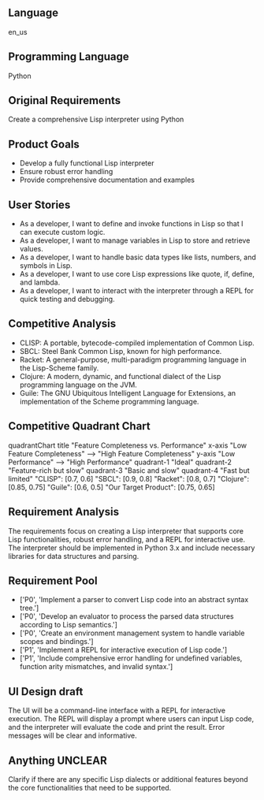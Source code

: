## Language

en_us

## Programming Language

Python

## Original Requirements

Create a comprehensive Lisp interpreter using Python

## Product Goals

- Develop a fully functional Lisp interpreter
- Ensure robust error handling
- Provide comprehensive documentation and examples

## User Stories

- As a developer, I want to define and invoke functions in Lisp so that I can execute custom logic.
- As a developer, I want to manage variables in Lisp to store and retrieve values.
- As a developer, I want to handle basic data types like lists, numbers, and symbols in Lisp.
- As a developer, I want to use core Lisp expressions like quote, if, define, and lambda.
- As a developer, I want to interact with the interpreter through a REPL for quick testing and debugging.

## Competitive Analysis

- CLISP: A portable, bytecode-compiled implementation of Common Lisp.
- SBCL: Steel Bank Common Lisp, known for high performance.
- Racket: A general-purpose, multi-paradigm programming language in the Lisp-Scheme family.
- Clojure: A modern, dynamic, and functional dialect of the Lisp programming language on the JVM.
- Guile: The GNU Ubiquitous Intelligent Language for Extensions, an implementation of the Scheme programming language.

## Competitive Quadrant Chart

quadrantChart
    title "Feature Completeness vs. Performance"
    x-axis "Low Feature Completeness" --> "High Feature Completeness"
    y-axis "Low Performance" --> "High Performance"
    quadrant-1 "Ideal"
    quadrant-2 "Feature-rich but slow"
    quadrant-3 "Basic and slow"
    quadrant-4 "Fast but limited"
    "CLISP": [0.7, 0.6]
    "SBCL": [0.9, 0.8]
    "Racket": [0.8, 0.7]
    "Clojure": [0.85, 0.75]
    "Guile": [0.6, 0.5]
    "Our Target Product": [0.75, 0.65]

## Requirement Analysis

The requirements focus on creating a Lisp interpreter that supports core Lisp functionalities, robust error handling, and a REPL for interactive use. The interpreter should be implemented in Python 3.x and include necessary libraries for data structures and parsing.

## Requirement Pool

- ['P0', 'Implement a parser to convert Lisp code into an abstract syntax tree.']
- ['P0', 'Develop an evaluator to process the parsed data structures according to Lisp semantics.']
- ['P0', 'Create an environment management system to handle variable scopes and bindings.']
- ['P1', 'Implement a REPL for interactive execution of Lisp code.']
- ['P1', 'Include comprehensive error handling for undefined variables, function arity mismatches, and invalid syntax.']

## UI Design draft

The UI will be a command-line interface with a REPL for interactive execution. The REPL will display a prompt where users can input Lisp code, and the interpreter will evaluate the code and print the result. Error messages will be clear and informative.

## Anything UNCLEAR

Clarify if there are any specific Lisp dialects or additional features beyond the core functionalities that need to be supported.

